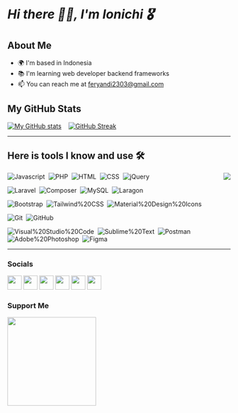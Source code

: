 # *Hi there 👋🏻, I'm Ionichi 🎖️*

## About Me
- 🌍 I'm based in Indonesia
- 📚 I'm learning web developer backend frameworks
- 📫 You can reach me at [feryandi2303@gmail.com](mailto:feryandi2303@gmail.com)

## My GitHub Stats
[![My GitHub stats](https://github-readme-stats.vercel.app/api?username=Ionichi&theme=transparent&show_icons=true&hide=&count_private=true&title_color=58A6FF&text_color=BBBBBB&icon_color=4C8EDA&hide_border=false&show_icons=true)](https://github.com/Ionichi/Ionichi) &nbsp;&nbsp;
[![GitHub Streak](https://github-readme-streak-stats.herokuapp.com?user=Ionichi&theme=transparent&text_color=434d58&title_color=2f80ed&icon_color=4c71f2&ring=39D353&fire=1F6EE8&stroke=39D353&currStreakNum=999999&currStreakLabel=BBBBBB&sideNums=BBBBBB&sideLabels=777777&dates=39D353&border=39D353&date_format=j%20M%5B%20Y%5D&mode=weekly)](https://github.com/Ionichi/Ionichi)

---

## Here is tools I know and use 🛠
<a href="https://github.com/Ionichi/Ionichi"><img src="https://github-readme-stats.vercel.app/api/top-langs/?username=Ionichi&langs_count=10&theme=transparent" align="right"></a>

![Javascript](https://img.shields.io/badge/-Javascript-2f1a47?style=flat&logo=javascript)&nbsp;
![PHP](https://img.shields.io/badge/-PHP-2f1a47?style=flat&logo=php)&nbsp;
![HTML](https://img.shields.io/badge/-HTML-2f1a47?style=flat&logo=HTML5)&nbsp;
![CSS](https://img.shields.io/badge/-CSS-2f1a47?style=flat&logo=CSS3)&nbsp;
![jQuery](https://img.shields.io/badge/-jQuery-2f1a47?style=flat&logo=jQuery)&nbsp;

![Laravel](https://img.shields.io/badge/-Laravel-2f1a47?style=flat&logo=Laravel)&nbsp;
![Composer](https://img.shields.io/badge/-Composer-2f1a47?style=flat&logo=Composer)&nbsp;
![MySQL](https://img.shields.io/badge/-MySQL-2f1a47?style=flat&logo=MySQL)&nbsp;
![Laragon](https://img.shields.io/badge/-Laragon-2f1a47?style=flat&logo=Laragon)&nbsp;

![Bootstrap](https://img.shields.io/badge/-Bootstrap-2f1a47?style=flat&logo=Bootstrap)&nbsp;
![Tailwind%20CSS](https://img.shields.io/badge/-Tailwind%20CSS-2f1a47?style=flat&logo=Tailwind%20CSS)&nbsp;
![Material%20Design%20Icons](https://img.shields.io/badge/-Material%20Design%20Icons-2f1a47?style=flat&logo=Material%20Design%20Icons)&nbsp;

![Git](https://img.shields.io/badge/-Git-2f1a47?style=flat&logo=Git)&nbsp;
![GitHub](https://img.shields.io/badge/-GitHub-2f1a47?style=flat&logo=GitHub)&nbsp;

![Visual%20Studio%20Code](https://img.shields.io/badge/-Visual%20Studio%20Code-2f1a47?style=flat&logo=Visual%20Studio%20Code)&nbsp;
![Sublime%20Text](https://img.shields.io/badge/-Sublime%20Text-2f1a47?style=flat&logo=Sublime%20Text)&nbsp;
![Postman](https://img.shields.io/badge/-Postman-2f1a47?style=flat&logo=Postman)&nbsp;
![Adobe%20Photoshop](https://img.shields.io/badge/-Adobe%20Photoshop-2f1a47?style=flat&logo=Adobe%20Photoshop)&nbsp;
![Figma](https://img.shields.io/badge/-Figma-2f1a47?style=flat&logo=Figma)&nbsp;

---

### Socials

<p align="left"> <a href="https://discord.com/users/Ionichi#4831" target="_blank" rel="noreferrer"><img src="https://raw.githubusercontent.com/danielcranney/readme-generator/main/public/icons/socials/discord.svg" width="32" height="32" /></a> <a href="https://www.dribbble.com/Ionichi" target="_blank" rel="noreferrer"><img src="https://raw.githubusercontent.com/danielcranney/readme-generator/main/public/icons/socials/dribbble.svg" width="32" height="32" /></a> <a href="https://www.github.com/Ionichi" target="_blank" rel="noreferrer"><img src="https://raw.githubusercontent.com/danielcranney/readme-generator/main/public/icons/socials/github.svg" width="32" height="32" /></a> <a href="http://www.instagram.com/feryandi_ion" target="_blank" rel="noreferrer"><img src="https://raw.githubusercontent.com/danielcranney/readme-generator/main/public/icons/socials/instagram.svg" width="32" height="32" /></a> <a href="https://www.linkedin.com/in/feryandi-vii/" target="_blank" rel="noreferrer"><img src="https://raw.githubusercontent.com/danielcranney/readme-generator/main/public/icons/socials/linkedin.svg" width="32" height="32" /></a> <a href="https://www.stackoverflow.com/users/21648390/anonymous" target="_blank" rel="noreferrer"><img src="https://raw.githubusercontent.com/danielcranney/readme-generator/main/public/icons/socials/stackoverflow.svg" width="32" height="32" /></a></p>

### Support Me

<a href="https://www.buymeacoffee.com/Ionichi" target="_blank"><img src="https://cdn.buymeacoffee.com/buttons/v2/default-yellow.png" width="200" /></a>
